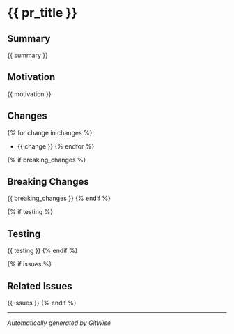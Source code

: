 # {{ pr_title }}

## Summary
{{ summary }}

## Motivation
{{ motivation }}

## Changes
{% for change in changes %}
- {{ change }}
{% endfor %}

{% if breaking_changes %}
## Breaking Changes
{{ breaking_changes }}
{% endif %}

{% if testing %}
## Testing
{{ testing }}
{% endif %}

{% if issues %}
## Related Issues
{{ issues }}
{% endif %}

---
_Automatically generated by GitWise_ 